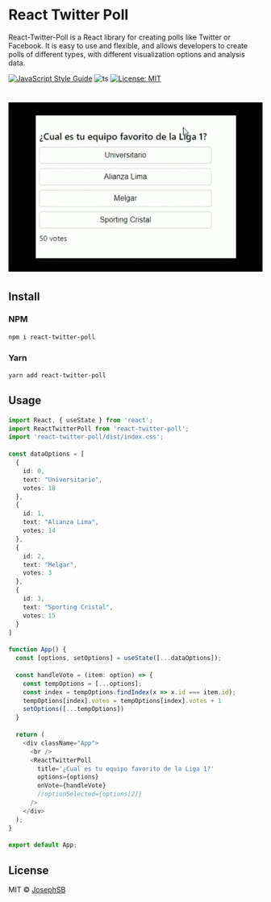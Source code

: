 # React Twitter Poll

React-Twitter-Poll is a React library for creating polls like Twitter or Facebook. It is easy to use and flexible, and allows developers to create polls of different types, with different visualization options and analysis data.

[![JavaScript Style Guide](https://img.shields.io/badge/code_style-standard-brightgreen.svg)](https://standardjs.com)
![ts](https://badgen.net/badge/-/TypeScript/blue?icon=typescript&label)
[![License: MIT](https://img.shields.io/badge/License-MIT-yellow.svg)](https://github.com/salalo/react-leaf-polls/blob/master/LICENSE)

# ![](gift-twitter-poll.gif)

## Install

### NPM

```bash
npm i react-twitter-poll
```

### Yarn

```bash
yarn add react-twitter-poll
```

## Usage

```ts
import React, { useState } from 'react';
import ReactTwitterPoll from 'react-twitter-poll';
import 'react-twitter-poll/dist/index.css';

const dataOptions = [
  {
    id: 0,
    text: "Universitario",
    votes: 18
  },
  {
    id: 1,
    text: "Alianza Lima",
    votes: 14
  },
  {
    id: 2,
    text: "Melgar",
    votes: 3
  },
  {
    id: 3,
    text: "Sporting Cristal",
    votes: 15
  }
]

function App() {
  const [options, setOptions] = useState([...dataOptions]);

  const handleVote = (item: option) => {
    const tempOptions = [...options];
    const index = tempOptions.findIndex(x => x.id === item.id);
    tempOptions[index].votes = tempOptions[index].votes + 1
    setOptions([...tempOptions])
  }

  return (
    <div className="App">
      <br />
      <ReactTwitterPoll
        title='¿Cual es tu equipo favorito de la Liga 1?'
        options={options}
        onVote={handleVote}
        //optionSelected={options[2]}
      />
    </div>
  );
}

export default App;

```



## License

MIT © [JosephSB](https://github.com/JosephSB)

